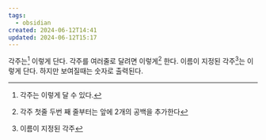 ```yaml
---
tags:
  - obsidian
created: 2024-06-12T14:41
updated: 2024-06-12T15:17
---
```

각주는[^1] 이렇게 단다.
각주를 여러줄로 달려면 이렇게[^2] 한다.
이름이 지정된 각주[^note]는 이렇게 단다. 하지만 보여질때는 숫자로 출력된다. 

[^1]: 각주는 이렇게 달 수 있다.
[^2]: 각주 첫줄
  두번 째 줄부터는 앞에 2개의 공백을 추가한다
[^note]: 이름이 지정된 각주